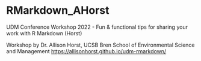 # RMarkdown_AHorst
UDM Conference Workshop 2022 - Fun &amp; functional tips for sharing your work with R Markdown (Horst)

Workshop by Dr. Allison Horst, UCSB Bren School of Environmental Science and Management
https://allisonhorst.github.io/udm-rmarkdown/
